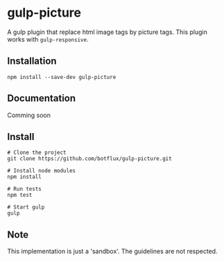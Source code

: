 # gulp-picture

A gulp plugin that replace html image tags by picture tags. This plugin works with `gulp-responsive`.

## Installation

```
npm install --save-dev gulp-picture
```

## Documentation

Comming soon

## Install

```shell
# Clone the project
git clone https://github.com/botflux/gulp-picture.git

# Install node modules
npm install

# Run tests
npm test

# Start gulp
gulp
```

## Note

This implementation is just a 'sandbox'. The guidelines are not respected.